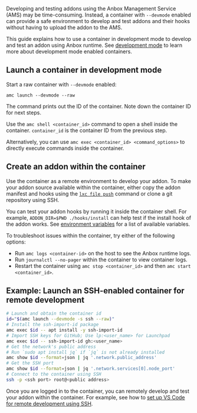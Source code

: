 Developing and testing addons using the Anbox Management Service (AMS) may be time-consuming. Instead, a container with `--devmode` enabled can provide a safe environment to develop and test addons and their hooks without having to upload the addon to the AMS.

This guide explains how to use a container in development mode to develop and test an addon using Anbox runtime. See [development mode](https://discourse.ubuntu.com/t/17763#dev-mode) to learn more about development mode enabled containers.

## Launch a container in development mode

Start a raw container with `--devmode` enabled:

```
amc launch --devmode --raw
```

The command prints out the ID of the container. Note down the container ID for next steps.

Use the `amc shell <container_id>` command to open a shell inside the container. `container_id` is the container ID from the previous step.

Alternatively, you can use `amc exec <container_id> <command_options>` to directly execute commands inside the container.

## Create an addon within the container

Use the container as a remote environment to develop your addon. To make your addon source available within the container, either copy the addon manifest and hooks using the [`lxc file push`](https://documentation.ubuntu.com/lxd/en/latest/howto/instances_access_files/#push-files-from-the-local-machine-to-the-instance) command or clone a git repository using SSH.

You can test your addon hooks by running it inside the container shell. For example, `ADDON_DIR=$PWD ./hooks/install` can help test if the install hook of the addon works. See [environment variables](https://discourse.ubuntu.com/t/28555#env-variables) for a list of available variables.

To troubleshoot issues within the container, try either of the following options:
* Run `amc logs <container-id>` on the host to see the Anbox runtime logs.
* Run `journalctl --no-pager` within the container to view container logs.
* Restart the container using `amc stop <container_id>` and then `amc start <container_id>`.

## Example: Launch an SSH-enabled container for remote development

```bash
# Launch and obtain the container id
id="$(amc launch --devmode -s ssh --raw)"
# Install the ssh-import-id package
amc exec $id -- apt install -y ssh-import-id
# Import SSH keys for GitHub; Use lp:<user_name> for Launchpad
amc exec $id -- ssh-import-id gh:<user_name>
# Get the network's public address
# Run `sudo apt install jq` if `jq` is not already installed
amc show $id --format=json | jq '.network.public_address'
# Get the SSH port
amc show $id --format=json | jq '.network.services[0].node_port'
# Connect to the container using SSH
ssh -p <ssh port> root@<public address>
```
Once you are logged in to the container, you can remotely develop and test your addon within the container. For example, see how to [set up VS Code for remote development using SSH](https://code.visualstudio.com/docs/remote/ssh).
